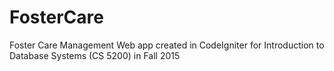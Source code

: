 # FosterCare
Foster Care Management Web app created in CodeIgniter for Introduction to Database Systems (CS 5200) in Fall 2015
